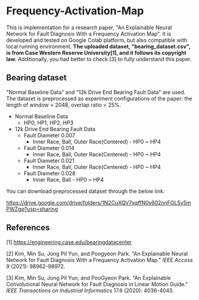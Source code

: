 # Frequency-Activation-Map
This is implementation for a research paper, "An Explainable Neural Network for Fault Diagnosis With a Frequency Activation Map". It is developed and tested on Google Colab platform, but also compatible with local running environment. **The uploaded dataset, "bearing_dataset.csv", is from Case Western Reserve University[1], and it follows its copyright law.** Additionally, you had better to check [3] to fully understand this paper.



## Bearing dataset

"Normal Baseline Data" and "12k Drive End Bearing Fault Data" are used. The dataset is preprocessed as experiment configurations of the paper: the length of window = 2048, overlap ratio = 25%.



- Normal Baseline Data
  - HP0, HP1, HP2, HP3
- 12k Drive End Bearing Fault Data
  - Fault Diameter 0.007
    - Inner Race, Ball, Outer Race(Centered) - HP0 ~ HP4
  - Fault Diameter 0.014
    - Inner Race, Ball, Outer Race(Centered) - HP0 ~ HP4
  - Fault Diameter 0.021
    - Inner Race, Ball, Outer Race(Centered) - HP0 ~ HP4
  - Fault Diameter 0.028
    - Inner Race, Ball - HP0 ~ HP4



You can download preprocessed dataset through the below link:

https://drive.google.com/drive/folders/1N2CuXQV7xqffN0s602nnFOL5v5mPWZgp?usp=sharing



## References

[1]  https://engineering.case.edu/bearingdatacenter

[2] Kim, Min Su, Jong Pil Yun, and Poogyeon Park. "An Explainable Neural Network for Fault Diagnosis With a Frequency Activation Map." *IEEE Access* 9 (2021): 98962-98972.

[3] Kim, Min Su, Jong Pil Yun, and PooGyeon Park. "An Explainable Convolutional Neural Network for Fault Diagnosis in Linear Motion Guide." *IEEE Transactions on Industrial Informatics* 17.6 (2020): 4036-4045.
